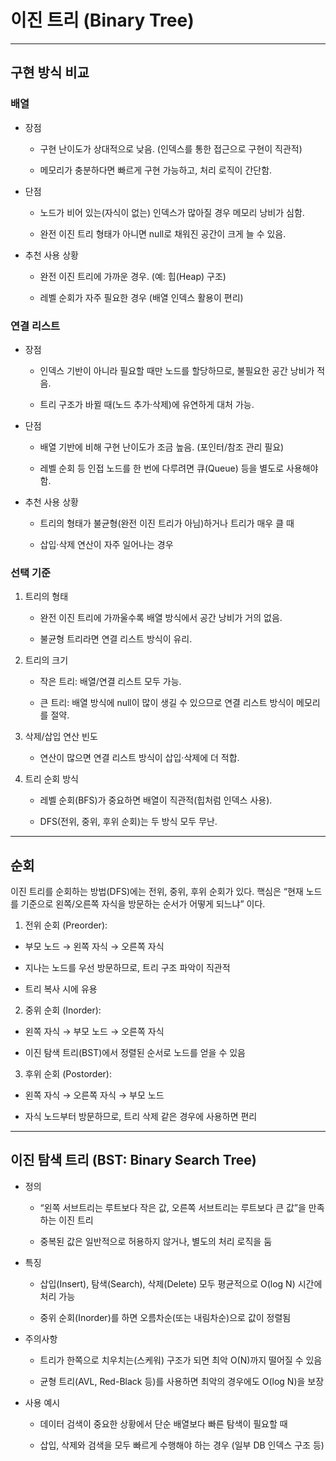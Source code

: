 # 이진 트리 (Binary Tree)

---

## 구현 방식 비교

### 배열

-   장점

    -   구현 난이도가 상대적으로 낮음. (인덱스를 통한 접근으로 구현이 직관적)

    -   메모리가 충분하다면 빠르게 구현 가능하고, 처리 로직이 간단함.

-   단점

    -   노드가 비어 있는(자식이 없는) 인덱스가 많아질 경우 메모리 낭비가 심함.

    -   완전 이진 트리 형태가 아니면 null로 채워진 공간이 크게 늘 수 있음.

-   추천 사용 상황

    -   완전 이진 트리에 가까운 경우. (예: 힙(Heap) 구조)

    -   레벨 순회가 자주 필요한 경우 (배열 인덱스 활용이 편리)

### 연결 리스트

-   장점

    -   인덱스 기반이 아니라 필요할 때만 노드를 할당하므로, 불필요한 공간 낭비가 적음.

    -   트리 구조가 바뀔 때(노드 추가·삭제)에 유연하게 대처 가능.

-   단점

    -   배열 기반에 비해 구현 난이도가 조금 높음. (포인터/참조 관리 필요)

    -   레벨 순회 등 인접 노드를 한 번에 다루려면 큐(Queue) 등을 별도로 사용해야 함.

-   추천 사용 상황

    -   트리의 형태가 불균형(완전 이진 트리가 아님)하거나 트리가 매우 클 때

    -   삽입·삭제 연산이 자주 일어나는 경우

### 선택 기준

1. 트리의 형태

    - 완전 이진 트리에 가까울수록 배열 방식에서 공간 낭비가 거의 없음.

    - 불균형 트리라면 연결 리스트 방식이 유리.

2. 트리의 크기

    - 작은 트리: 배열/연결 리스트 모두 가능.

    - 큰 트리: 배열 방식에 null이 많이 생길 수 있으므로 연결 리스트 방식이 메모리를 절약.

3. 삭제/삽입 연산 빈도

    - 연산이 많으면 연결 리스트 방식이 삽입·삭제에 더 적합.

4. 트리 순회 방식

    - 레벨 순회(BFS)가 중요하면 배열이 직관적(힙처럼 인덱스 사용).

    - DFS(전위, 중위, 후위 순회)는 두 방식 모두 무난.

---

## 순회

이진 트리를 순회하는 방법(DFS)에는 전위, 중위, 후위 순회가 있다.
핵심은 “현재 노드를 기준으로 왼쪽/오른쪽 자식을 방문하는 순서가 어떻게 되느냐” 이다.

1. 전위 순회 (Preorder):

-   부모 노드 → 왼쪽 자식 → 오른쪽 자식

-   지나는 노드를 우선 방문하므로, 트리 구조 파악이 직관적

-   트리 복사 시에 유용

2. 중위 순회 (Inorder):

-   왼쪽 자식 → 부모 노드 → 오른쪽 자식

-   이진 탐색 트리(BST)에서 정렬된 순서로 노드를 얻을 수 있음

3. 후위 순회 (Postorder):

-   왼쪽 자식 → 오른쪽 자식 → 부모 노드

-   자식 노드부터 방문하므로, 트리 삭제 같은 경우에 사용하면 편리

---

## 이진 탐색 트리 (BST: Binary Search Tree)

-   정의

    -   “왼쪽 서브트리는 루트보다 작은 값, 오른쪽 서브트리는 루트보다 큰 값”을 만족하는 이진 트리

    -   중복된 값은 일반적으로 허용하지 않거나, 별도의 처리 로직을 둠

-   특징

    -   삽입(Insert), 탐색(Search), 삭제(Delete) 모두 평균적으로 O(log N) 시간에 처리 가능

    -   중위 순회(Inorder)를 하면 오름차순(또는 내림차순)으로 값이 정렬됨

-   주의사항

    -   트리가 한쪽으로 치우치는(스케워) 구조가 되면 최악 O(N)까지 떨어질 수 있음

    -   균형 트리(AVL, Red-Black 등)를 사용하면 최악의 경우에도 O(log N)을 보장

-   사용 예시

    -   데이터 검색이 중요한 상황에서 단순 배열보다 빠른 탐색이 필요할 때

    -   삽입, 삭제와 검색을 모두 빠르게 수행해야 하는 경우 (일부 DB 인덱스 구조 등)
